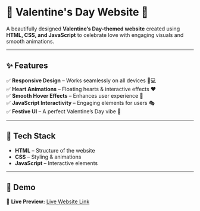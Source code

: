 # 🎉 Valentine's Day Website 💖  

A beautifully designed **Valentine’s Day-themed website** created using **HTML, CSS, and JavaScript** to celebrate love with engaging visuals and smooth animations.  

---

## ✨ Features  

✅ **Responsive Design** – Works seamlessly on all devices 📱💻  
✅ **Heart Animations** – Floating hearts & interactive effects ❤️  
✅ **Smooth Hover Effects** – Enhances user experience 💫  
✅ **JavaScript Interactivity** – Engaging elements for users 🎭  
✅ **Festive UI** – A perfect Valentine’s Day vibe 🌹  

---

## 🚀 Tech Stack  

- **HTML** – Structure of the website  
- **CSS** – Styling & animations  
- **JavaScript** – Interactive elements  

---

## 📸 Demo  

🔗 **Live Preview:** [Live Website Link](https://valentine-day-website-nu.vercel.app/)
